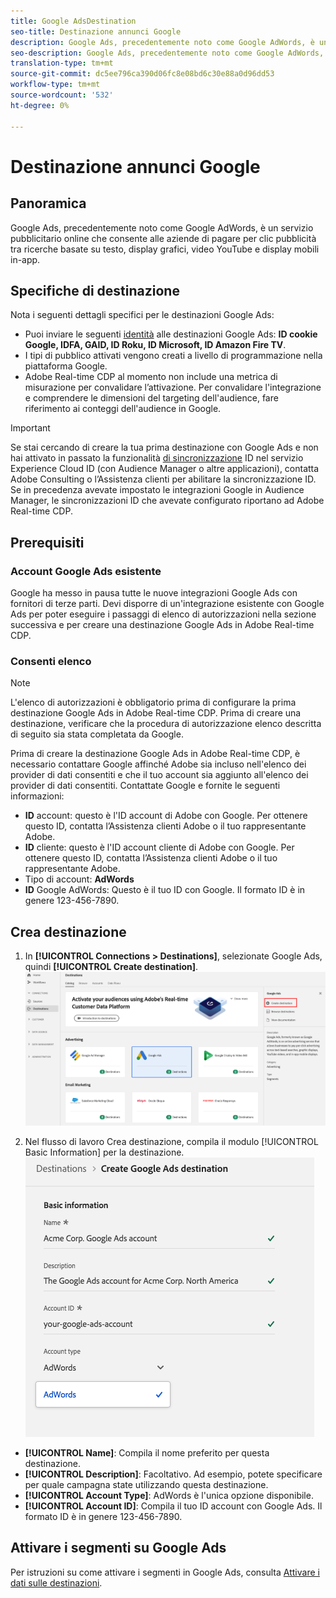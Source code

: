 ```yaml
---
title: Google AdsDestination
seo-title: Destinazione annunci Google
description: Google Ads, precedentemente noto come Google AdWords, è un servizio pubblicitario online che consente alle aziende di pagare per clic pubblicità tra ricerche basate su testo, display grafici, video YouTube e display mobili in-app.
seo-description: Google Ads, precedentemente noto come Google AdWords, è un servizio pubblicitario online che consente alle aziende di pagare per clic pubblicità tra ricerche basate su testo, display grafici, video YouTube e display mobili in-app.
translation-type: tm+mt
source-git-commit: dc5ee796ca390d06fc8e08bd6c30e88a0d96dd53
workflow-type: tm+mt
source-wordcount: '532'
ht-degree: 0%

---
```



# Destinazione annunci Google

## Panoramica

Google Ads, precedentemente noto come Google AdWords, è un servizio pubblicitario online che consente alle aziende di pagare per clic pubblicità tra ricerche basate su testo, display grafici, video YouTube e display mobili in-app.

## Specifiche di destinazione

Nota i seguenti dettagli specifici per le destinazioni Google Ads:

* Puoi inviare le seguenti [identità](../../identity-service/namespaces.md) alle destinazioni Google Ads: **ID cookie Google, IDFA, GAID, ID Roku, ID Microsoft, ID Amazon Fire TV**.
* I tipi di pubblico attivati vengono creati a livello di programmazione nella piattaforma Google.
* Adobe Real-time CDP al momento non include una metrica di misurazione per convalidare l’attivazione. Per convalidare l&#39;integrazione e comprendere le dimensioni del targeting dell&#39;audience, fare riferimento ai conteggi dell&#39;audience in Google.

>[!IMPORTANT]
>
>Se stai cercando di creare la tua prima destinazione con Google Ads e non hai attivato in passato la funzionalità [di sincronizzazione](https://docs.adobe.com/content/help/en/id-service/using/id-service-api/methods/idsync.html) ID nel servizio Experience Cloud ID (con Audience Manager o altre applicazioni), contatta Adobe Consulting o l’Assistenza clienti per abilitare la sincronizzazione ID. Se in precedenza avevate impostato le integrazioni Google in Audience Manager, le sincronizzazioni ID che avevate configurato riportano ad Adobe Real-time CDP.

## Prerequisiti

### Account Google Ads esistente

Google ha messo in pausa tutte le nuove integrazioni Google Ads con fornitori di terze parti. Devi disporre di un&#39;integrazione esistente con Google Ads per poter eseguire i passaggi di elenco di autorizzazioni nella sezione successiva e per creare una destinazione Google Ads in Adobe Real-time CDP.

### Consenti elenco

>[!NOTE]
>
>L&#39;elenco di autorizzazioni è obbligatorio prima di configurare la prima destinazione Google Ads in Adobe Real-time CDP. Prima di creare una destinazione, verificare che la procedura di autorizzazione elenco descritta di seguito sia stata completata da Google.

Prima di creare la destinazione Google Ads in Adobe Real-time CDP, è necessario contattare Google affinché Adobe sia incluso nell&#39;elenco dei provider di dati consentiti e che il tuo account sia aggiunto all&#39;elenco dei provider di dati consentiti. Contattate Google e fornite le seguenti informazioni:

* **ID** account: questo è l&#39;ID account di Adobe con Google. Per ottenere questo ID, contatta l’Assistenza clienti Adobe o il tuo rappresentante Adobe.
* **ID** cliente: questo è l&#39;ID account cliente di Adobe con Google. Per ottenere questo ID, contatta l’Assistenza clienti Adobe o il tuo rappresentante Adobe.
* Tipo di account: **AdWords**
* **ID** Google AdWords: Questo è il tuo ID con Google. Il formato ID è in genere 123-456-7890.

## Crea destinazione

1. In **[!UICONTROL Connections > Destinations]**, selezionate Google Ads, quindi **[!UICONTROL Create destination]**.
   ![Destinazione di Connect Google Ads](/help/rtcdp/destinations/assets/google-2-destination.png)

2. Nel flusso di lavoro Crea destinazione, compila il modulo [!UICONTROL Basic Information] per la destinazione. <br>
   ![Informazioni di base Google Ads](/help/rtcdp/destinations/assets/google-2-basic-information.png)
* **[!UICONTROL Name]**: Compila il nome preferito per questa destinazione.
* **[!UICONTROL Description]**: Facoltativo. Ad esempio, potete specificare per quale campagna state utilizzando questa destinazione.
* **[!UICONTROL Account Type]**: AdWords è l&#39;unica opzione disponibile.
* **[!UICONTROL Account ID]**: Compila il tuo ID account con Google Ads. Il formato ID è in genere 123-456-7890.

## Attivare i segmenti su Google Ads

Per istruzioni su come attivare i segmenti in Google Ads, consulta [Attivare i dati sulle destinazioni](/help/rtcdp/destinations/activate-destinations.md).

